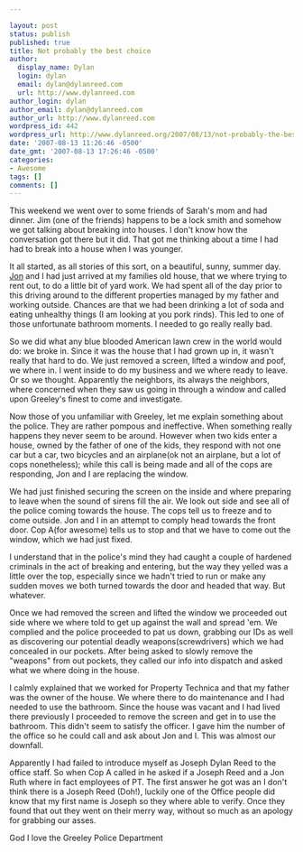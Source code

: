 ```yaml
---

layout: post
status: publish
published: true
title: Not probably the best choice
author:
  display_name: Dylan
  login: dylan
  email: dylan@dylanreed.com
  url: http://www.dylanreed.com
author_login: dylan
author_email: dylan@dylanreed.com
author_url: http://www.dylanreed.com
wordpress_id: 442
wordpress_url: http://www.dylanreed.org/2007/08/13/not-probably-the-best-choice/
date: '2007-08-13 11:26:46 -0500'
date_gmt: '2007-08-13 17:26:46 -0500'
categories:
- Awesome
tags: []
comments: []
---
```


This weekend we went over to some friends of Sarah's mom and had dinner. Jim (one of the friends) happens to be a lock smith and somehow we got talking about breaking into houses. I don't know how the conversation got there but it did. That got me thinking about a time I had had to break into a house when I was younger.

It all started, as all stories of this sort, on a beautiful, sunny, summer day. [Jon][1] and I had just arrived at my families old house, that we where trying to rent out, to do a little bit of yard work. We had spent all of the day prior to this driving around to the different properties managed by my father and working outside. Chances are that we had been drinking a lot of soda and eating unhealthy things (I am looking at you pork rinds). This led to one of those unfortunate bathroom moments. I needed to go really really bad.

   [1]: http://in5anity.org/

So we did what any blue blooded American lawn crew in the world would do: we broke in. Since it was the house that I had grown up in, it wasn't really that hard to do. We just removed a screen, lifted a window and poof, we where in. I went inside to do my business and we where ready to leave. Or so we thought. Apparently the neighbors, its always the neighbors, where concerned when they saw us going in through a window and called upon Greeley's finest to come and investigate.

Now those of you unfamiliar with Greeley, let me explain something about the police. They are rather pompous and ineffective. When something really happens they never seem to be around. However when two kids enter a house, owned by the father of one of the kids, they respond with not one car but a car, two bicycles and an airplane(ok not an airplane, but a lot of cops nonetheless); while this call is being made and all of the cops are responding, Jon and I are replacing the window.

We had just finished securing the screen on the inside and where preparing to leave when the sound of sirens fill the air. We look out side and see all of the police coming towards the house. The cops tell us to freeze and to come outside. Jon and I in an attempt to comply head towards the front door. Cop A(for awesome) tells us to stop and that we have to come out the window, which we had just fixed.

I understand that in the police's mind they had caught a couple of hardened criminals in the act of breaking and entering, but the way they yelled was a little over the top, especially since we hadn't tried to run or make any sudden moves we both turned towards the door and headed that way. But whatever.

Once we had removed the screen and lifted the window we proceeded out side where we where told to get up against the wall and spread 'em. We complied and the police proceeded to pat us down, grabbing our IDs as well as discovering our potential deadly weapons(screwdrivers) which we had concealed in our pockets. After being asked to slowly remove the "weapons" from out pockets, they called our info into dispatch and asked what we where doing in the house.

I calmly explained that we worked for Property Technica and that my father was the owner of the house. We where there to do maintenance and I had needed to use the bathroom. Since the house was vacant and I had lived there previously I proceeded to remove the screen and get in to use the bathroom. This didn't seem to satisfy the officer. I gave him the number of the office so he could call and ask about Jon and I. This was almost our downfall.

Apparently I had failed to introduce myself as Joseph Dylan Reed to the office staff. So when Cop A called in he asked if a Joseph Reed and a Jon Ruth where in fact employees of PT. The first answer he got was an I don't think there is a Joseph Reed (Doh!), luckily one of the Office people did know that my first name is Joseph so they where able to verify. Once they found that out they went on their merry way, without so much as an apology for grabbing our asses.

God I love the Greeley Police Department
